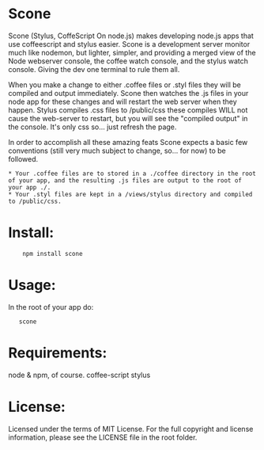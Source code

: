Scone
===
 Scone (Stylus, CoffeScript On node.js) makes developing node.js apps 
 that use coffeescript and stylus easier. Scone is a development server 
 monitor much like nodemon, but lighter, simpler, and providing a merged view of
 the Node webserver console, the coffee watch console, and the stylus watch console. 
 Giving the dev one terminal to rule them all.

 When you make a change to either .coffee files or .styl files they will be compiled and output immediately.
 Scone then watches the .js files in your node app for these changes and will restart the web server when they happen.
 Stylus compiles .css files to /public/css these compiles WILL not cause the web-server to restart, but you will see the "compiled output" in the console.
 It's only css so... just refresh the page.

 In order to accomplish all these amazing feats Scone expects a basic few conventions (still very much subject to change, so... for now) to be followed.

    * Your .coffee files are to stored in a ./coffee directory in the root of your app, and the resulting .js files are output to the root of your app ./.
    * Your .styl files are kept in a /views/stylus directory and compiled to /public/css.

Install:
===

        npm install scone

Usage:
===
In the root of your app do:
 
       scone 
 
Requirements:
===

node & npm, of course.
coffee-script
stylus

License:
===
 Licensed under the terms of MIT License. For the full copyright and license
 information, please see the LICENSE file in the root folder.
